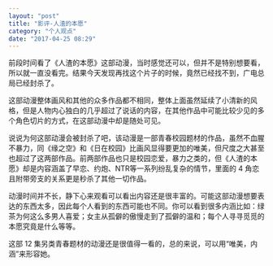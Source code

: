 ```yaml
---
layout: "post"
title: "影评-人渣的本愿"
category: "个人观点"
date: "2017-04-25 08:29"
---
```


前段时间看了《人渣的本愿》这部动漫，当时感觉还可以，但并不是特别想要看，所以就一直没看完。结果今天发现再找这个片子的时候，竟然已经找不到，广电总局已经封杀了。

这部动漫整体画风和其他的众多作品都不相同，整体上面虽然延续了小清新的风格，但是人物内心独白的几乎超过了说话的内容，在其他作品中可能比较少见的多个角色切片的方式，在这部动漫中却是随处可见。

说说为何这部动漫会被封杀了吧，该动漫是一部青春校园题材的作品，虽然不血腥不暴力，同《缘之空》和《日在校园》比画风显得要更加的唯美，但尺度之大甚至也超过了这两部作品。前两部作品也只是校园恋爱，暴力之类的，但《人渣的本愿》却是内容涵盖了早恋、约炮、NTR等一系列纷乱复杂的情节，里面的 4 角恋且附带旁支的关系更是秒杀了其他一切作品。

动漫时间并不长，静下心来观看可以看出内容还是很丰富的。可能这部动漫想要表达的东西太多，因此每个人看到的东西可能也不同。你可以看到很多内涵比如：绿茶为何这么多男人喜爱；女主从孤僻的傲慢走到了孤僻的温和；每个人寻寻觅觅的本愿究竟是什么等等。

这部 12 集另类青春题材的动漫还是很值得一看的，总的来说，可以用“唯美，内涵”来形容她。
